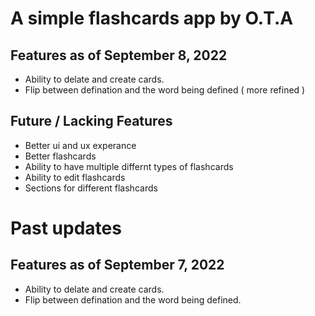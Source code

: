 # A simple flashcards app by O.T.A

## Features as of September 8, 2022
- Ability to delate and create cards. 
- Flip between defination and the word being defined ( more refined )

## Future / Lacking Features 
- Better ui and ux experance 
- Better flashcards 
- Ability to have multiple differnt types of flashcards 
- Ability to edit flashcards 
- Sections for different flashcards

# Past updates
## Features as of September 7, 2022

- Ability to delate and create cards. 
- Flip between defination and the word being defined. 


